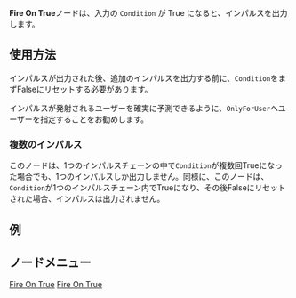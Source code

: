 <languages></languages>

**Fire On True**ノードは、入力の `Condition` が True
になると、インパルスを出力します。

## 使用方法

インパルスが出力された後、追加のインパルスを出力する前に、`Condition`をまずFalseにリセットする必要があります。

インパルスが発射されるユーザーを確実に予測できるように、`OnlyForUser`へユーザーを指定することをお勧めします。

### 複数のインパルス

このノードは、1つのインパルスチェーンの中で`Condition`が複数回Trueになった場合でも、1つのインパルスしか出力しません。同様に、このノードは、`Condition`が1つのインパルスチェーン内でTrueになり、その後Falseにリセットされた場合、インパルスは出力されません。

## 例

## ノードメニュー

[Fire On True](Category:Protoflux{{#translation:}} "wikilink") [Fire On
True](Category:Protoflux:Flow{{#translation:}} "wikilink")